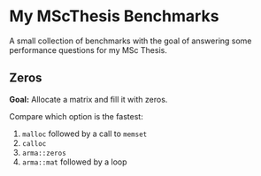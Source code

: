 My MScThesis Benchmarks
=======================

A small collection of benchmarks with the goal of answering some performance questions for my MSc Thesis.

## Zeros
__Goal:__ Allocate a matrix and fill it with zeros.

Compare which option is the fastest:

1. `malloc` followed by a call to `memset`
2. `calloc`
3. `arma::zeros`
4. `arma::mat` followed by a loop
